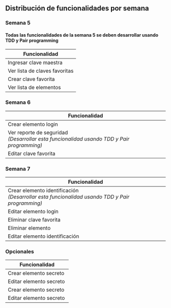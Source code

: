 ## Distribución de funcionalidades por semana

### Semana 5

#### Todas las funcionalidades de la semana 5 se deben desarrollar usando TDD y Pair programming
| Funcionalidad           | 
|-------------------------| 
|Ingresar clave maestra |
|Ver lista de claves favoritas |
|Crear clave favorita |
|Ver lista de elementos |

### Semana 6

| Funcionalidad           | 
|-------------------------| 
|Crear elemento login   |
|Ver reporte de seguridad <br> _(Desarrollar esta funcionalidad usando TDD y Pair programming)_ |
|Editar clave favorita |

### Semana 7

| Funcionalidad           | 
|-------------------------| 
|Crear elemento identificación <br> _(Desarrollar esta funcionalidad usando TDD y Pair programming)_ |
|Editar elemento login |
|Eliminar clave favorita |
|Eliminar elemento |
|Editar elemento identificación |

### Opcionales

| Funcionalidad           | 
|-------------------------| 
|Crear elemento secreto |
|Editar elemento secreto |
|Crear elemento secreto |
|Editar elemento secreto |
